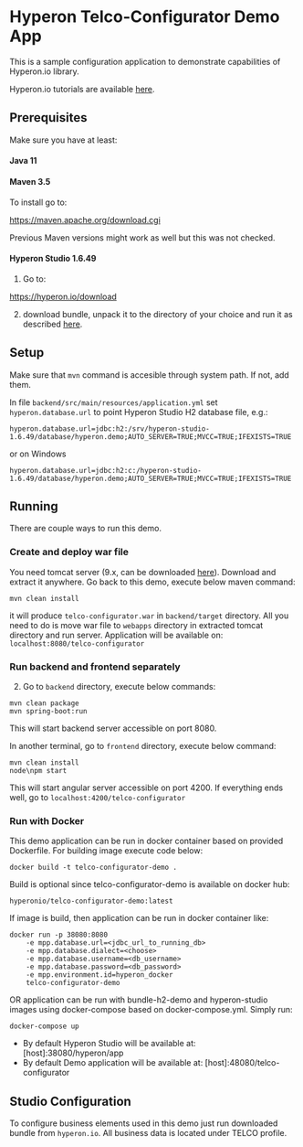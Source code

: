 # Hyperon Telco-Configurator Demo App

This is a sample configuration application to demonstrate capabilities of Hyperon.io library. 

Hyperon.io tutorials are available [here](https://www.hyperon.io/docs/tutorials).

## Prerequisites

Make sure you have at least:

#### Java 11

#### Maven 3.5 

To install go to:

https://maven.apache.org/download.cgi

Previous Maven versions might work as well but this was not checked. 

#### Hyperon Studio 1.6.49

1. Go to:

https://hyperon.io/download
 
2. download bundle, unpack it to the directory of your choice and run it as described [here](https://www.hyperon.io/docs/download). 

## Setup

Make sure that ```mvn``` command is accesible through system path. If not, add them.

In file ```backend/src/main/resources/application.yml``` set ```hyperon.database.url``` to point Hyperon Studio H2 database file, e.g.:
```text
hyperon.database.url=jdbc:h2:/srv/hyperon-studio-1.6.49/database/hyperon.demo;AUTO_SERVER=TRUE;MVCC=TRUE;IFEXISTS=TRUE
```
or on Windows
```text
hyperon.database.url=jdbc:h2:c:/hyperon-studio-1.6.49/database/hyperon.demo;AUTO_SERVER=TRUE;MVCC=TRUE;IFEXISTS=TRUE
```

## Running

There are couple ways to run this demo.

### Create and deploy war file
You need tomcat server (9.x, can be downloaded [here](https://tomcat.apache.org/download-90.cgi)). Download and extract it 
anywhere. Go back to this demo, execute below maven command:
```text
mvn clean install
```
it will produce ```telco-configurator.war``` in ```backend/target``` directory. All you need to do is move war file to ```webapps``` 
directory in extracted tomcat directory and run server. Application will be available on:
```localhost:8080/telco-configurator```

### Run backend and frontend separately
2. Go to ```backend``` directory, execute below commands:
```text
mvn clean package
mvn spring-boot:run
```
This will start backend server accessible on port 8080.

In another terminal, go to ```frontend``` directory, execute below command:
```text
mvn clean install
node\npm start
```
This will start angular server accessible on port 4200. If everything ends well, go to 
```localhost:4200/telco-configurator```

### Run with Docker
This demo application can be run in docker container based on provided Dockerfile. For building image execute code below:
```text
docker build -t telco-configurator-demo .
```
Build is optional since telco-configurator-demo is available on docker hub:
```text
hyperonio/telco-configurator-demo:latest
```
If image is build, then application can be run in docker container like:
```text
docker run -p 38080:8080 
    -e mpp.database.url=<jdbc_url_to_running_db>
    -e mpp.database.dialect=<choose>
    -e mpp.database.username=<db_username>
    -e mpp.database.password=<db_password>
    -e mpp.environment.id=hyperon_docker
    telco-configurator-demo
```
OR application can be run with bundle-h2-demo and hyperon-studio images using docker-compose based on docker-compose.yml. Simply run:
```text
docker-compose up
```

* By default Hyperon Studio will be available at: [host]:38080/hyperon/app
* By default Demo application will be available at: [host]:48080/telco-configurator
## Studio Configuration

To configure business elements used in this demo just run downloaded bundle from ```hyperon.io```. All business data is located under TELCO profile.
